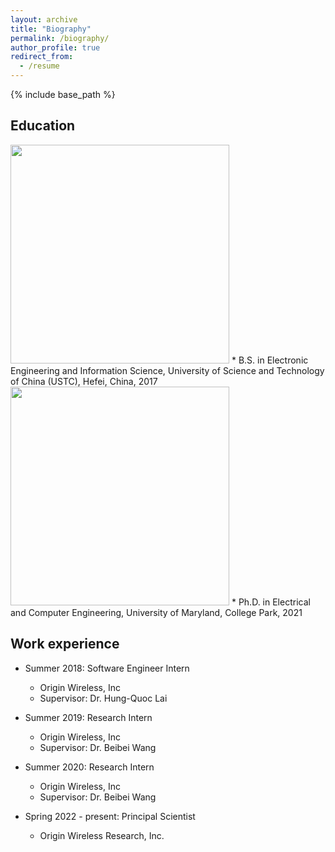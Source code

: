 ```yaml
---
layout: archive
title: "Biography"
permalink: /biography/
author_profile: true
redirect_from:
  - /resume
---
```


{% include base_path %}

## Education
<img src="http://yuqianhu09.github.io/images/ustc_logo.png" width="350">
* B.S. in Electronic Engineering and Information Science, University of Science and Technology of China (USTC), Hefei, China, 2017

<img src="http://yuqianhu09.github.io/images/umd_logo.png" width="350">
* Ph.D. in Electrical and Computer Engineering, University of Maryland, College Park, 2021

## Work experience
* Summer 2018: Software Engineer Intern
  * Origin Wireless, Inc
  * Supervisor: Dr. Hung-Quoc Lai

* Summer 2019: Research Intern
  * Origin Wireless, Inc
  * Supervisor: Dr. Beibei Wang

* Summer 2020: Research Intern
  * Origin Wireless, Inc
  * Supervisor: Dr. Beibei Wang

* Spring 2022 - present: Principal Scientist
  * Origin Wireless Research, Inc.


